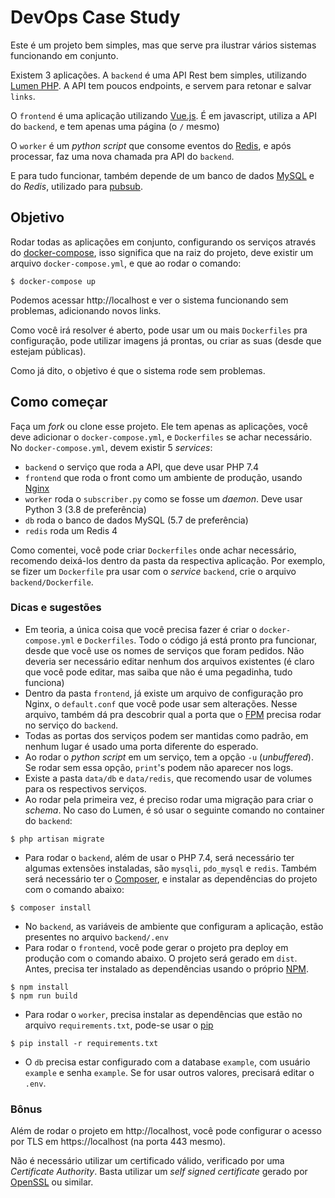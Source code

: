 # DevOps Case Study

Este é um projeto bem simples, mas que serve pra
ilustrar vários sistemas funcionando em conjunto.

Existem 3 aplicações. A `backend`
é uma API Rest bem simples, utilizando [Lumen PHP](https://lumen.laravel.com/). A API tem poucos endpoints, e servem para retonar e salvar `links`.

O `frontend` é uma aplicação utilizando
[Vue.js](). É em javascript, utiliza a API do `backend`, e tem apenas uma página (o `/` mesmo)

O `worker` é um _python script_ que  consome eventos do [Redis](https://redis.io/), e após processar, faz uma nova chamada pra API do `backend`.

E para tudo funcionar, também depende de um
banco de dados [MySQL](https://www.mysql.com/) e do _Redis_, utilizado para [pubsub](https://redis.io/topics/pubsub).

## Objetivo

Rodar todas as aplicações em conjunto, configurando os serviços através do [docker-compose](https://docs.docker.com/compose/), isso significa que na raiz do projeto, deve existir um arquivo `docker-compose.yml`, e que ao rodar o comando:

```
$ docker-compose up
```

Podemos acessar http://localhost e ver o sistema funcionando sem problemas, adicionando novos links.

Como você irá resolver é aberto, pode usar um ou
mais `Dockerfiles` pra configuração, pode utilizar imagens já prontas, ou criar as suas (desde que estejam públicas).

Como já dito, o objetivo é que o sistema rode sem problemas.


## Como começar

Faça um _fork_ ou clone esse projeto. Ele tem apenas as aplicações, você deve adicionar o `docker-compose.yml`, e `Dockerfiles` se achar necessário. No `docker-compose.yml`, devem existir 5 _services_:

- `backend` o serviço que roda a API, que deve usar PHP 7.4
- `frontend` que roda o front como um ambiente de produção, usando [Nginx](https://nginx.org/)
- `worker` roda o `subscriber.py` como se fosse um _daemon_. Deve usar Python 3 (3.8 de preferência)
- `db` roda o banco de dados MySQL (5.7 de preferência)
- `redis` roda um Redis 4

Como comentei, você pode criar `Dockerfiles` onde achar necessário, recomendo deixá-los dentro da pasta da respectiva aplicação. Por exemplo, se fizer um `Dockerfile` pra usar com o _service_ `backend`, crie o arquivo `backend/Dockerfile`.

### Dicas e sugestões

- Em teoria, a única coisa que você precisa fazer é criar o `docker-compose.yml` e `Dockerfiles`. Todo o código já está pronto pra funcionar, desde que você use os nomes de serviços que foram pedidos. Não deveria ser necessário editar nenhum dos arquivos existentes (é claro que você pode editar, mas saiba que não é uma pegadinha, tudo funciona)
- Dentro da pasta `frontend`, já existe um arquivo de configuração pro Nginx, o `default.conf` que você pode usar sem alterações. Nesse arquivo, também dá pra descobrir qual a porta que o [FPM](https://php-fpm.org/) precisa rodar no serviço do `backend`.
- Todas as portas dos serviços podem ser mantidas como padrão, em nenhum lugar é usado uma porta diferente do esperado.
- Ao rodar o _python script_ em um serviço, tem a opção `-u` (_unbuffered_). Se rodar sem essa opção, `print`'s podem não aparecer nos logs.
- Existe a pasta `data/db` e `data/redis`, que recomendo usar de volumes para os respectivos serviços.
- Ao rodar pela primeira vez, é preciso rodar uma migração para criar o _schema_. No caso do Lumen, é só usar o seguinte comando no container do `backend`:
```
$ php artisan migrate
```
- Para rodar o `backend`, além de usar o PHP 7.4, será necessário ter algumas extensões instaladas, são `mysqli`, `pdo_mysql` e `redis`. Também será necessário ter o [Composer](https://getcomposer.org/), e instalar as dependências do projeto com o comando abaixo:
```
$ composer install
```
- No `backend`, as variáveis de ambiente que 
configuram a aplicação, estão presentes no
arquivo `backend/.env`
- Para rodar o `frontend`, você pode gerar o projeto pra deploy em produção com o comando abaixo. O projeto será gerado em `dist`. Antes, precisa ter instalado as dependências usando o próprio [NPM](https://www.npmjs.com/).
```
$ npm install
$ npm run build
```
- Para rodar o `worker`, precisa instalar as dependências que estão no arquivo `requirements.txt`, pode-se usar o [pip](https://pip.pypa.io/en/stable/)
```
$ pip install -r requirements.txt
```
- O `db` precisa estar configurado com a database `example`, com usuário `example` e senha `example`. Se for usar outros valores, precisará editar o `.env`.

### Bônus
Além de rodar o projeto em http://localhost, você pode configurar o acesso por TLS em https://localhost (na porta 443 mesmo).

Não é necessário utilizar um certificado válido, verificado por uma _Certificate Authority_. Basta utilizar um _self signed certificate_ gerado por [OpenSSL](https://www.openssl.org/) ou similar.
